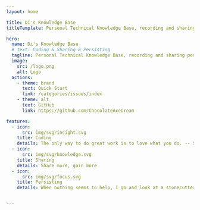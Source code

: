 ```yaml
---
layout: home

title: Di's Knowledge Base
titleTemplate: Personal Technical Knowledge Base, recording and sharing personal fragmented, structured, and systematic technical knowledge content

hero:
  name: Di's Knowledge Base
  # text: Coding & Sharing & Persisting
  tagline: Personal Technical Knowledge Base, recording and sharing personal fragmented, structured, and systematic technical knowledge content
  image:
    src: /logo.png
    alt: Logo
  actions:
    - theme: brand
      text: Quick Start
      link: /categories/issues/index
    - theme: alt
      text: GitHub
      link: https://github.com/ChocolateAceCream

features:
  - icon:
      src: img/svg/insight.svg
    title: Coding
    details: The only way to do great work is to love what you do. -- Steve Jobs
  - icon:
      src: img/svg/knowledge.svg
    title: Sharing
    details: Share more, gain more
  - icon:
      src: img/svg/focus.svg
    title: Persisting
    details: When nothing seems to help, I go and look at a stonecutter hammering away at his rock perhaps a hundred times without as much as a crack showing in it. Yet at the hundred and first blow it will split in two, and I know it was not that blow that did it, but all that had gone before. -- Jacob Riis


---
```


